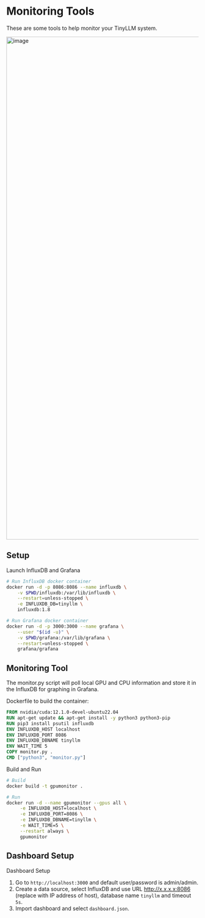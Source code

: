 # Monitoring Tools

These are some tools to help monitor your TinyLLM system.

<img width="1319" alt="image" src="https://github.com/jasonacox/TinyLLM/assets/836718/ab24068b-5303-4e82-b05a-ee23e55a7959">

## Setup

Launch InfluxDB and Grafana

```bash
# Run InfluxDB docker container
docker run -d -p 8086:8086 --name influxdb \
    -v $PWD/influxdb:/var/lib/influxdb \
    --restart=unless-stopped \
    -e INFLUXDB_DB=tinyllm \
    influxdb:1.8

# Run Grafana docker container
docker run -d -p 3000:3000 --name grafana \
    --user "$(id -u)" \
    -v $PWD/grafana:/var/lib/grafana \
    --restart=unless-stopped \
    grafana/grafana
```

## Monitoring Tool

The monitor.py script will poll local GPU and CPU information and store it in the InfluxDB for graphing in Grafana.

Dockerfile to build the container:

```dockerfile
FROM nvidia/cuda:12.1.0-devel-ubuntu22.04
RUN apt-get update && apt-get install -y python3 python3-pip
RUN pip3 install psutil influxdb
ENV INFLUXDB_HOST localhost
ENV INFLUXDB_PORT 8086
ENV INFLUXDB_DBNAME tinyllm
ENV WAIT_TIME 5
COPY monitor.py .
CMD ["python3", "monitor.py"]
```

Build and Run

```bash
# Build
docker build -t gpumonitor .

# Run
docker run -d --name gpumonitor --gpus all \
     -e INFLUXDB_HOST=localhost \
     -e INFLUXDB_PORT=8086 \
     -e INFLUXDB_DBNAME=tinyllm \
     -e WAIT_TIME=5 \
     --restart always \
     gpumonitor
```

## Dashboard Setup

Dashboard Setup

1. Go to `http://localhost:3000` and default user/password is admin/admin.
2. Create a data source, select InfluxDB and use URL http://x.x.x.x:8086 (replace with IP address of host), database name `tinyllm` and timeout `5s`.
3. Import dashboard and select `dashboard.json`.
